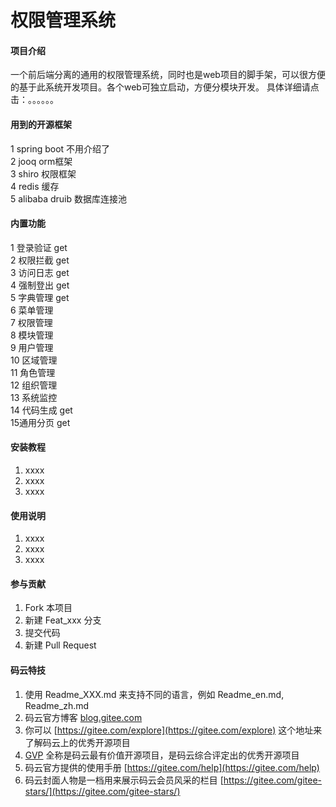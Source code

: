 # 权限管理系统

#### 项目介绍

  一个前后端分离的通用的权限管理系统，同时也是web项目的脚手架，可以很方便的基于此系统开发项目。各个web可独立启动，方便分模块开发。
     具体详细请点击：。。。。。。

#### 用到的开源框架
 1 spring boot 不用介绍了  
 2 jooq orm框架  
 3 shiro 权限框架  
 4 redis 缓存  
 5 alibaba druib 数据库连接池

#### 内置功能
 1 登录验证 get  
 2 权限拦截 get  
 3 访问日志 get  
 4 强制登出  get  
 5 字典管理  get  
 6 菜单管理  
 7 权限管理  
 8 模块管理  
 9 用户管理  
 10 区域管理  
 11 角色管理  
 12 组织管理  
 13 系统监控  
 14 代码生成  get    
 15通用分页  get  
      

#### 安装教程

1. xxxx
2. xxxx
3. xxxx

#### 使用说明

1. xxxx
2. xxxx
3. xxxx

#### 参与贡献

1. Fork 本项目
2. 新建 Feat_xxx 分支
3. 提交代码
4. 新建 Pull Request


#### 码云特技

1. 使用 Readme\_XXX.md 来支持不同的语言，例如 Readme\_en.md, Readme\_zh.md
2. 码云官方博客 [blog.gitee.com](https://blog.gitee.com)
3. 你可以 [https://gitee.com/explore](https://gitee.com/explore) 这个地址来了解码云上的优秀开源项目
4. [GVP](https://gitee.com/gvp) 全称是码云最有价值开源项目，是码云综合评定出的优秀开源项目
5. 码云官方提供的使用手册 [https://gitee.com/help](https://gitee.com/help)
6. 码云封面人物是一档用来展示码云会员风采的栏目 [https://gitee.com/gitee-stars/](https://gitee.com/gitee-stars/)